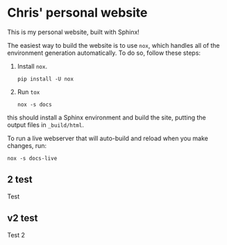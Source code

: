 # Chris' personal website

This is my personal website, built with Sphinx!

The easiest way to build the website is to use `nox`, which handles all of the environment generation automatically.
To do so, follow these steps:

1. Install `nox`.
   
   ```shell
   pip install -U nox
   ```
2. Run `tox`
   
   ```shell
   nox -s docs
   ```

this should install a Sphinx environment and build the site, putting the output files in `_build/html`.

To run a live webserver that will auto-build and reload when you make changes, run:

```shell
nox -s docs-live
```

## 2 test

Test

## v2 test

Test 2 
